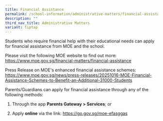 ```yaml
---
title: Financial Assistance
permalink: /school-information/administrative-matters/financial-assistance/
description: ""
third_nav_title: Administrative Matters
variant: tiptap
---
```

<p>Students who require financial help with their educational needs can apply
for financial assistance from MOE and the school.</p>
<p>Please visit the following MOE website to find out more:
<br><a href="https://www.moe.gov.sg/financial-matters/financial-assistance" rel="noopener noreferrer nofollow" target="_blank">https://www.moe.gov.sg/financial-matters/financial-assistance</a>
</p>
<p>Press Release on MOE's enhanced financial assistance schemes:
<br><a href="https://www.moe.gov.sg/news/press-releases/20251016-MOE-Financial-Assistance-Schemes-to-Benefit-an-Additional-31000-Students" rel="noopener noreferrer nofollow" target="_blank">https://www.moe.gov.sg/news/press-releases/20251016-MOE-Financial-Assistance-Schemes-to-Benefit-an-Additional-31000-Students</a>
</p>
<p>Parents/Guardians can apply for financial assistance through any of the
following methods:</p>
<ol data-tight="true" class="tight">
<li>
<p>Through the app <strong>Parents Gateway &gt; Services</strong>; or</p>
</li>
<li>
<p>Apply<strong> online</strong> via the link: <a href="https://go.gov.sg/moe-efasggas" rel="noopener noreferrer nofollow" target="_blank">https://go.gov.sg/moe-efasggas</a>
</p>
</li>
</ol>
<p></p>
<p></p>